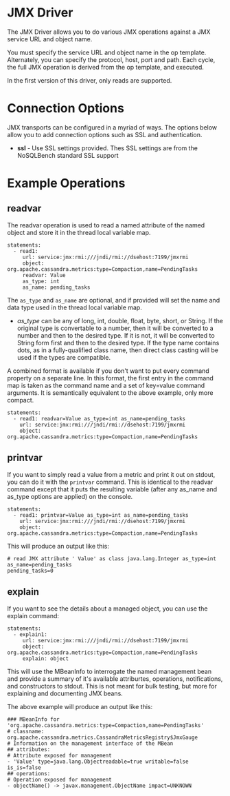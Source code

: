 # JMX Driver

The JMX Driver allows you to do various JMX operations against a JMX service URL
and object name.

You must specify the service URL and object name in the op template. Alternately, you can specify
the protocol, host, port and path. Each cycle, the full JMX operation is derived from the
op template, and executed.

In the first version of this driver, only reads are supported.

# Connection Options

JMX transports can be configured in a myriad of ways. The options below allow you to add
connection options such as SSL and authentication.

- **ssl** - Use SSL settings provided. Thes SSL settings are from the NoSQLBench standard
  SSL support

# Example Operations

## readvar

The readvar operation is used to read a named attribute of the named object and store it in the
thread local variable map.

```
statements:
  - read1:
     url: service:jmx:rmi:///jndi/rmi://dsehost:7199/jmxrmi
     object: org.apache.cassandra.metrics:type=Compaction,name=PendingTasks
     readvar: Value
     as_type: int
     as_name: pending_tasks     
```

The `as_type` and `as_name` are optional, and if provided will set the name and data type used in
the thread local variable map.

- *as_type* can be any of long, int, double, float, byte, short, or String. If the original type
is convertable to a number, then it will be converted to a number and then to the desired type. If it
is not, it will be converted to String form first and then to the desired type. If the type name
contains dots, as in a fully-qualified class name, then direct class casting will be used if the
types are compatible.

A combined format is available if you don't want to put every command property on a separate line.
In this format, the first entry in the command map is taken as the command name and a set of key=value
command arguments. It is semantically equivalent to the above example, only more compact.

```
statements:
  - read1: readvar=Value as_type=int as_name=pending_tasks     
    url: service:jmx:rmi:///jndi/rmi://dsehost:7199/jmxrmi
    object: org.apache.cassandra.metrics:type=Compaction,name=PendingTasks
```

## printvar

If you want to simply read a value from a metric and print it out on stdout, you can do it with
the `printvar` command. This is identical to the readvar command except that it puts the resulting
variable (after any as_name and as_type options are applied) on the console.

```
statements:
  - read1: printvar=Value as_type=int as_name=pending_tasks     
    url: service:jmx:rmi:///jndi/rmi://dsehost:7199/jmxrmi
    object: org.apache.cassandra.metrics:type=Compaction,name=PendingTasks
```

This will produce an output like this:
```
# read JMX attribute ' Value' as class java.lang.Integer as_type=int as_name=pending_tasks
pending_tasks=0
```

## explain

If you want to see the details about a managed object, you can use the explain command:

```
statements:
  - explain1:
     url: service:jmx:rmi:///jndi/rmi://dsehost:7199/jmxrmi
     object: org.apache.cassandra.metrics:type=Compaction,name=PendingTasks
     explain: object
```

This will use the MBeanInfo to interrogate the named management bean and provide a summary
of it's available attriburtes, operations, notifications, and constructors to stdout.
This is not meant for bulk testing, but more for explaining and documenting JMX beans.

The above example will produce an output like this:

```
### MBeanInfo for 'org.apache.cassandra.metrics:type=Compaction,name=PendingTasks'
# classname: org.apache.cassandra.metrics.CassandraMetricsRegistry$JmxGauge
# Information on the management interface of the MBean
## attributes:
# Attribute exposed for management
- 'Value' type=java.lang.Objectreadable=true writable=false is_is=false
## operations:
# Operation exposed for management
- objectName() -> javax.management.ObjectName impact=UNKNOWN
```
